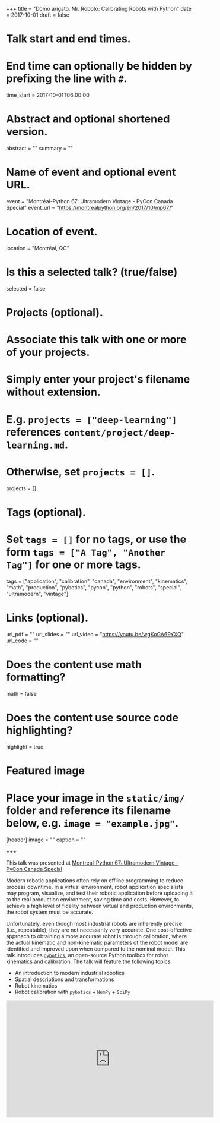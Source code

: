 +++
title = "Domo arigato, Mr. Roboto: Calibrating Robots with Python"
date = 2017-10-01
draft = false

# Talk start and end times.
#   End time can optionally be hidden by prefixing the line with `#`.
time_start = 2017-10-01T06:00:00

# Abstract and optional shortened version.
abstract = ""
summary = ""

# Name of event and optional event URL.
event = "Montréal-Python 67: Ultramodern Vintage - PyCon Canada Special"
event_url = "https://montrealpython.org/en/2017/10/mp67/"

# Location of event.
location = "Montréal, QC"

# Is this a selected talk? (true/false)
selected = false

# Projects (optional).
#   Associate this talk with one or more of your projects.
#   Simply enter your project's filename without extension.
#   E.g. `projects = ["deep-learning"]` references `content/project/deep-learning.md`.
#   Otherwise, set `projects = []`.
projects = []

# Tags (optional).
#   Set `tags = []` for no tags, or use the form `tags = ["A Tag", "Another Tag"]` for one or more tags.
tags = ["application", "calibration", "canada", "environment", "kinematics", "math", "production", "pybotics", "pycon", "python", "robots", "special", "ultramodern", "vintage"]

# Links (optional).
url_pdf = ""
url_slides = ""
url_video = "https://youtu.be/wgKoGA69YXQ"
url_code = ""

# Does the content use math formatting?
math = false

# Does the content use source code highlighting?
highlight = true

# Featured image
# Place your image in the `static/img/` folder and reference its filename below, e.g. `image = "example.jpg"`.
[header]
image = ""
caption = ""

+++

This talk was presented at [Montréal-Python 67: Ultramodern Vintage - PyCon Canada Special](https://montrealpython.org/2017/10/mp67/)

Modern robotic applications often rely on offline programming to reduce process downtime. In a virtual environment, robot application specialists may program, visualize, and test their robotic application before uploading it to the real production environment, saving time and costs. However, to achieve a high level of fidelity between virtual and production environments, the robot system must be accurate.

Unfortunately, even though most industrial robots are inherently precise (i.e., repeatable), they are not necessarily very accurate. One cost-effective approach to obtaining a more accurate robot is through calibration, where the actual kinematic and non-kinematic parameters of the robot model are identified and improved upon when compared to the nominal model. This talk introduces [`pybotics`](https://github.com/nnadeau/pybotics), an open-source Python toolbox for robot kinematics and calibration. The talk will feature the following topics:

- An introduction to modern industrial robotics
- Spatial descriptions and transformations
- Robot kinematics
- Robot calibration with `pybotics` + `NumPy` + `SciPy`

<iframe width="560" height="315" src="https://www.youtube.com/embed/wgKoGA69YXQ" frameborder="0" allowfullscreen></iframe>
